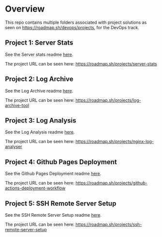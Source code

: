 # Overview

This repo contains multiple folders associated with project solutions as seen on <https://roadmap.sh/devops/projects>, for the DevOps track.

## Project 1: Server Stats

See the Server stats readme [here](projects/server-stats/README.md).

The project URL can be seen here: <https://roadmap.sh/projects/server-stats>

## Project 2: Log Archive

See the Log Archive readme [here](projects/log-archive/README.md).

The project URL can be seen here: <https://roadmap.sh/projects/log-archive-tool>

## Project 3: Log Analysis

See the Log Analysis readme [here](projects/log-analysis/README.md).

The project URL can be seen here: <https://roadmap.sh/projects/nginx-log-analyser>

## Project 4: Github Pages Deployment

See the Github Pages Deployment readme [here](projects/gh-deployment-workflow/README.md).

The project URL can be seen here: <https://roadmap.sh/projects/github-actions-deployment-workflow>

## Project 5: SSH Remote Server Setup

See the SSH Remote Server Setup readme [here](projects/ssh-remote-server-setup/README.md).

The project URL can be seen here: <https://roadmap.sh/projects/ssh-remote-server-setup>
